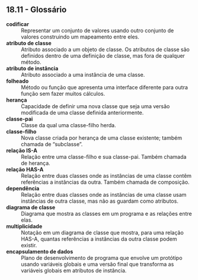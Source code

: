 ## 18.11 - Glossário

<dl>
<dt><b>codificar</b></dt>
<dd>Representar um conjunto de valores usando outro conjunto de valores construindo um mapeamento entre eles.</dd>

<dt><b>atributo de classe</b></dt>
<dd>Atributo associado a um objeto de classe. Os atributos de classe são definidos dentro de uma definição de classe, mas fora de qualquer método.</dd>

<dt><b>atributo de instância</b></dt>
<dd>Atributo associado a uma instância de uma classe.</dd>

<dt><b>folheado</b></dt>
<dd>Método ou função que apresenta uma interface diferente para outra função sem fazer muitos cálculos.</dd>

<dt><b>herança</b></dt>
<dd>Capacidade de definir uma nova classe que seja uma versão modificada de uma classe definida anteriormente.</dd>

<dt><b>classe-pai</b></dt>
<dd>Classe da qual uma classe-filho herda.</dd>

<dt><b>classe-filho</b></dt>
<dd>Nova classe criada por herança de uma classe existente; também chamada de “subclasse”.</dd>

<dt><b>relação IS-A</b></dt>
<dd>Relação entre uma classe-filho e sua classe-pai. Também chamada de herança.</dd>

<dt><b>relação HAS-A</b></dt>
<dd>Relação entre duas classes onde as instâncias de uma classe contêm referências a instâncias da outra. Também chamada de composição.</dd>

<dt><b>dependência</b></dt>
<dd>Relação entre duas classes onde as instâncias de uma classe usam instâncias de outra classe, mas não as guardam como atributos.</dd>

<dt><b>diagrama de classe</b></dt>
<dd>Diagrama que mostra as classes em um programa e as relações entre elas.</dd>

<dt><b>multiplicidade</b></dt>
<dd>Notação em um diagrama de classe que mostra, para uma relação HAS-A, quantas referências a instâncias da outra classe podem existir.</dd>

<dt><b>encapsulamento de dados</b></dt>
<dd>Plano de desenvolvimento de programa que envolve um protótipo usando variáveis globais e uma versão final que transforma as variáveis globais em atributos de instância.</dd>

</dl>

